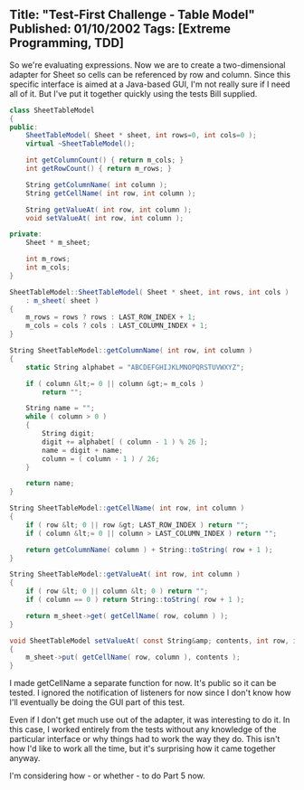 Title: "Test-First Challenge - Table Model"
Published: 01/10/2002
Tags: [Extreme Programming, TDD]
---
So we're evaluating expressions. Now we are to create a two-dimensional adapter
for Sheet so cells can be referenced by row and column. Since this specific
interface is aimed at a Java-based GUI, I'm not really sure if I need all of it.
But I've put it together quickly using the tests Bill supplied.

```c#
class SheetTableModel
{
public:
    SheetTableModel( Sheet * sheet, int rows=0, int cols=0 );
    virtual ~SheetTableModel();

    int getColumnCount() { return m_cols; }
    int getRowCount() { return m_rows; }

    String getColumnName( int column );
    String getCellName( int row, int column );

    String getValueAt( int row, int column );
    void setValueAt( int row, int column );

private:
    Sheet * m_sheet;

    int m_rows;
    int m_cols;
}

SheetTableModel::SheetTableModel( Sheet * sheet, int rows, int cols )
    : m_sheet( sheet )
{
    m_rows = rows ? rows : LAST_ROW_INDEX + 1;
    m_cols = cols ? cols : LAST_COLUMN_INDEX + 1;
}

String SheetTableModel::getColumnName( int row, int column )
{
    static String alphabet = "ABCDEFGHIJKLMNOPQRSTUVWXYZ";

    if ( column &lt;= 0 || column &gt;= m_cols )
        return "";

    String name = "";
    while ( column > 0 )
    {
        String digit;
        digit += alphabet[ ( column - 1 ) % 26 ];
        name = digit + name;
        column = ( column - 1 ) / 26;
    }

    return name;
}

String SheetTableModel::getCellName( int row, int column )
{
    if ( row &lt; 0 || row &gt; LAST_ROW_INDEX ) return "";
    if ( column &lt;= 0 || column > LAST_COLUMN_INDEX ) return "";

    return getColumnName( column ) + String::toString( row + 1 );
}

String SheetTableModel::getValueAt( int row, int column )
{
    if ( row &lt; 0 || column &lt; 0 ) return "";
    if ( column == 0 ) return String::toString( row + 1 );

    return m_sheet->get( getCellName( row, column ) );
}

void SheetTableModel setValueAt( const String&amp; contents, int row, int column )
{
    m_sheet->put( getCellName( row, column ), contents );
}
```

I made getCellName a separate function for now. It's public so it can be tested.
I ignored the notification of listeners for now since I don't know how I'll
eventually be doing the GUI part of this test.

Even if I don't get much use out of the adapter, it was interesting to do it.
In this case, I worked entirely from the tests without any knowledge of the
particular interface or why things had to work the way they do. This isn't how
I'd like to work all the time, but it's surprising how it came together anyway.

I'm considering how - or whether - to do Part 5 now.
